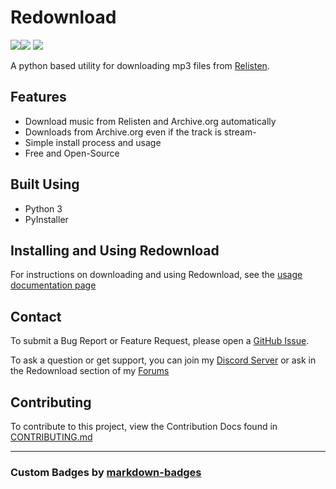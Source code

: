 # Redownload
<a href="https://discord.morpheus636.com"><img src="https://img.shields.io/badge/Discord-%237289DA.svg?style=for-the-badge&logo=discord&logoColor=white" /></a><a href="https://github.com/Morpheus636/redownload"><img src="https://img.shields.io/badge/github-%23121011.svg?style=for-the-badge&logo=github&logoColor=white" /></a>
<a href="https://www.python.org"><img src="https://img.shields.io/badge/python-3670A0?style=for-the-badge&logo=python&logoColor=white"></a>

A python based utility for downloading mp3 files from [Relisten](https://relisten.net).

## Features
- Download music from Relisten and Archive.org automatically
- Downloads from Archive.org even if the track is stream-
- Simple install process and usage
- Free and Open-Source

## Built Using
- Python 3
- PyInstaller

## Installing and Using Redownload
For instructions on downloading and using Redownload, see the [usage documentation page](usage.md)

## Contact
To submit a Bug Report or Feature Request, please open a [GitHub Issue](https://github.com/Morpheus636/redownload/issues/new).

To ask a question or get support, you can join my [Discord Server](https://discord.morpheus636.com) or ask in the Redownload section of my 
[Forums](https://forums.morpheus636.com)

## Contributing
To contribute to this project, view the Contribution Docs found in [CONTRIBUTING.md](CONTRIBUTING.md)

---

### Custom Badges by <a href="https://ileriayo.github.io/markdown-badges/">markdown-badges</a>
